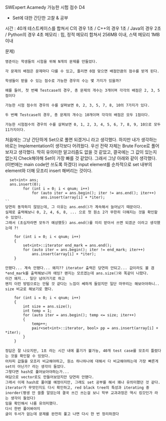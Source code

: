 SWExpert Acamedy 가능한 시험 점수 D4
 + Set에 대한 간단한 고찰 & 공부

시간 : 40개 테스트케이스를 합쳐서 C의 경우 1초 / C++의 경우 1초 / Java의 경우 2초 / Python의 경우 4초
메모리 : 힙, 정적 메모리 합쳐서 256MB 이내, 스택 메모리 1MB 이내

문제)
```
영준이는 학생들의 시험을 위해 N개의 문제를 만들었다.

각 문제의 배점은 문제마다 다를 수 있고, 틀리면 0점 맞으면 배점만큼의 점수를 받게 된다.

학생들이 받을 수 있는 점수로 가능한 경우의 수는 몇 가지가 있을까?

예를 들어, 첫 번쨰 Testcase의 경우, 총 문제의 개수는 3개이며 각각의 배점은 2, 3, 5점이다

가능한 시험 점수의 경우의 수를 살펴보면 0, 2, 3, 5, 7, 8, 10의 7가지가 있다.

두 번째 Testcase의 경우, 총 문제의 개수는 10개이며 각각의 배점은 모두 1점이다.

가능한 시험점수의 경우의 수를 살펴보면 0, 1, 2, 3, 4, 5, 6, 7, 8, 9, 10으로 모두 11가지이다.
```

처음에는 그냥 간단하게 Set으로 풀면 되겠거니 라고 생각했다.
하지만 내가 생각하는 바로는 Implementation이 생각보다 어려웠다.
우선 전략 자체는 Brute Force로 풀어보자고 생각했다.
딱히 유의미한 알고리즘도 없을 것 같았고, 결국에는 그 값이 있는지 없는지 Check해야해 Set이 가장 빠를 것 같았다.
그래서 그냥 아래와 같이 생각했다. (이번에는 main code만 쓰도록 하겠다)
input element를 순차적으로 set 내부의 element와 더해 모조리 insert 해버리는 것이다.
```
  set<int> ans;
  ans.insert(0);
        for (int i = 0; i < qnum; i++)
            for (auto iter = ans.begin(); iter != ans.end(); iter++)
                ans.insert(array[i] + *iter);
``
당연히 동작하지 않았는데, 그 이유는 ans.end()가 계속해서 늘어났기 때문이다.
실제로 출력해보니 0, 2, 4, 6, 8, ... 으로 첫 원소 2가 무한히 더해지는 것을 확인할 수 있었다.
그래서 (초심자라면 모두가 예상했듯) ans.end()를 미리 받아서 쓰면 되겠군 이라고 생각했는데 ?!
```
        for (int i = 0; i < qnum; i++)
        {
            set<int>::iterator end_mark = ans.end();
            for (auto iter = ans.begin(); iter != end_mark; iter++)
                ans.insert(array[i] + *iter);
        }
```
안됐다... 계속 안됐다... 왜지?? iterator 출력은 당연히 안되고... 값이라도 볼 겸 *end_mark를 출력해보니까 에잉? 왠지는 모르겠는데 ans.size()와 똑같이 나왔다.
이건 왜지... 일단 넘어가기로 하고
왠지 이런 방법으로는 안될 것 같다는 느낌이 쎄하게 들었지만 일단 마무리는 해보아야하니.. size 비교로 해보기로 했다.

```
        for (int i = 0; i < qnum; i++)
        {
            int size = ans.size();
            int temp = 1;
            for (auto iter = ans.begin(); temp <= size; iter++)
            {
                temp++;
                pair<set<int>::iterator, bool> pp = ans.insert(array[i] + *iter);
            }
        }
```
정답은 잘 나오지만, 1초 라는 시간 내에 풀기가 불가능, 40개 test case를 모조리 틀렸다는 것을 확인할 수 있었다.
어차피 값들을 모조리 비교해야하고, 원소 하나하나에 대해서 다 비교해야하는데 가장 빠른게 set이 아닌가? 라는 생각이 들었다.
그렇다면 hash로 풀어보아야하는가...
여담으로 vector로도 만들어보았지만 당연히 안됐다.
그래서 이제 hash로 풀어볼 예정이지만, 그래도 set 공부를 해서 꽤나 유의미했던 것 같다.
iterator가 무엇인지도 다시 확인하고, red black tree의 특성과 iterating 중 inorder(평생 안 쓸줄 알았는데 결국 쓰긴 쓰는걸 보니 학부 교과과정은 역시 킹갓인가 라는 생각이 들었다)
임을 확인해서 나름 유의미했다.
다시 한번 풀어봐야지
글이 두서가 없는데 문제를 완전히 풀고 나면 다시 한 번 정리하겠다
